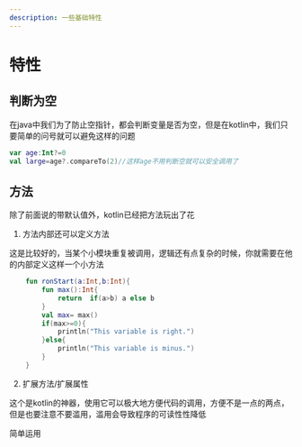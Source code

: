 ```yaml
---
description: 一些基础特性
---
```


# 特性

## 判断为空

在java中我们为了防止空指针，都会判断变量是否为空，但是在kotlin中，我们只要简单的问号就可以避免这样的问题

```kotlin
var age:Int?=0
val large=age?.compareTo(2)//这样age不用判断空就可以安全调用了   
```

## 方法

除了前面说的带默认值外，kotlin已经把方法玩出了花

1. 方法内部还可以定义方法

这是比较好的，当某个小模块重复被调用，逻辑还有点复杂的时候，你就需要在他的内部定义这样一个小方法

```kotlin
    fun ronStart(a:Int,b:Int){
        fun max():Int{
            return  if(a>b) a else b
        }
        val max= max()
        if(max>=0){
            println("This variable is right.")
        }else{
            println("This variable is minus.")
        }
    }
```

2. 扩展方法/扩展属性

这个是kotlin的神器，使用它可以极大地方便代码的调用，方便不是一点的两点，但是也要注意不要滥用，滥用会导致程序的可读性性降低

简单运用







